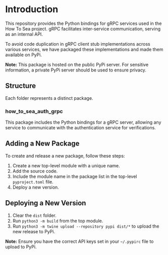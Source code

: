 # Introduction
This repository provides the Python bindings for gRPC services used in the How To Sea project. gRPC facilitates inter-service communication, serving as an internal API.

To avoid code duplication in gRPC client stub implementations across various services, we have packaged these implementations and made them available on PyPi.

**Note:** This package is hosted on the public PyPi server. For sensitive information, a private PyPi server should be used to ensure privacy.

## Structure
Each folder represents a distinct package.

### how_to_sea_auth_grpc
This package includes the Python bindings for a gRPC server, allowing any service to communicate with the authentication service for verifications.

## Adding a New Package
To create and release a new package, follow these steps:

1. Create a new top-level module with a unique name.
2. Add the source code.
3. Include the module name in the package list in the top-level `pyproject.toml` file.
4. Deploy a new version.

## Deploying a New Version
1. Clear the `dist` folder.
2. Run `python3 -m build` from the top module.
3. Run `python3 -m twine upload --repository pypi dist/*` to upload the new release to PyPi.

**Note:** Ensure you have the correct API keys set in your `~/.pypirc` file to upload to PyPi.